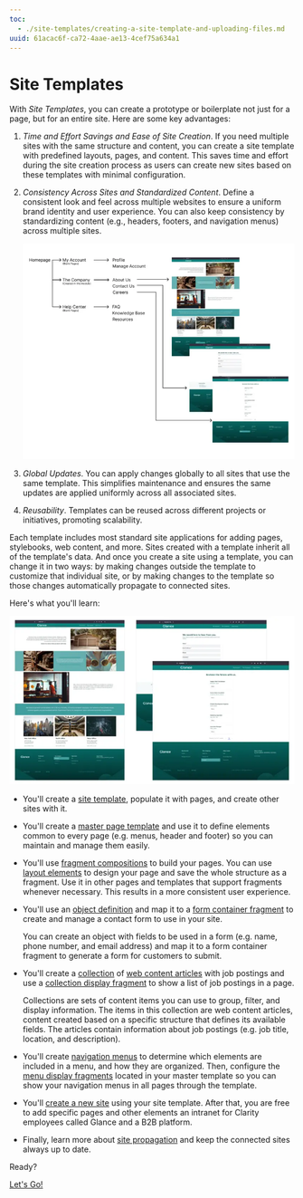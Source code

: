 ```yaml
---
toc:
  - ./site-templates/creating-a-site-template-and-uploading-files.md
uuid: 61acac6f-ca72-4aae-ae13-4cef75a634a1
---
```

# Site Templates

With *Site Templates*, you can create a prototype or boilerplate not just for a page, but for an entire site. Here are some key advantages:

1. *Time and Effort Savings and Ease of Site Creation*. If you need multiple sites with the same structure and content, you can create a site template with predefined layouts, pages, and content. This saves time and effort during the site creation process as users can create new sites based on these templates with minimal configuration.

1. *Consistency Across Sites and Standardized Content*. Define a consistent look and feel across multiple websites to ensure a uniform brand identity and user experience. You can also keep consistency by standardizing content (e.g., headers, footers, and navigation menus) across multiple sites.

   ![Use standardized content to maintain a consistent look and feel across websites.](./site-templates/images/01.png)

1. *Global Updates*. You can apply changes globally to all sites that use the same template. This simplifies maintenance and ensures the same updates are applied uniformly across all associated sites.

1. *Reusability*. Templates can be reused across different projects or initiatives, promoting scalability.

Each template includes most standard site applications for adding pages, stylebooks, web content, and more. Sites created with a template inherit all of the template's data. And once you create a site using a template, you can change it in two ways: by making changes outside the template to customize that individual site, or by making changes to the template so those changes automatically propagate to connected sites.

Here's what you'll learn:

![The Career page in your site template uses the common elements applied to the master page. The design and](./site-templates/images/02.png)

- You'll create a [site template](https://learn.liferay.com/web/guest/w/dxp/site-building/sites/site-templates), populate it with pages, and create other sites with it.

- You'll create a [master page template](https://learn.liferay.com/web/guest/w/dxp/site-building/creating-pages/defining-headers-and-footers/master-page-templates) and use it to define elements common to every page (e.g. menus, header and footer) so you can maintain and manage them easily.

- You'll use [fragment compositions](https://learn.liferay.com/web/guest/w/dxp/site-building/creating-pages/page-fragments-and-widgets/using-fragments/saving-fragment-compositions) to build your pages. You can use [layout elements](https://learn.liferay.com/web/guest/w/dxp/site-building/creating-pages/page-fragments-and-widgets/using-fragments/using-layout-elements) to design your page and save the whole structure as a fragment. Use it in other pages and templates that support fragments whenever necessary. This results in a more consistent user experience.

- You'll use an [object definition](https://learn.liferay.com/w/dxp/building-applications/objects/creating-and-managing-objects) and map it to a [form container fragment](https://learn.liferay.com/web/guest/w/dxp/building-applications/objects/using-fragments-to-build-forms) to create and manage a contact form to use in your site.

  You can create an object with fields to be used in a form (e.g. name, phone number, and email address) and map it to a form container fragment to generate a form for customers to submit.

- You'll create a [collection](https://learn.liferay.com/w/dxp/site-building/displaying-content/collections-and-collection-pages/creating-collections) of [web content articles](https://learn.liferay.com/web/guest/w/dxp/content-authoring-and-management/web-content/web-content-articles) with job postings and use a [collection display fragment](https://learn.liferay.com/web/guest/w/dxp/site-building/displaying-content/collections-and-collection-pages/displaying-collections#adding-a-collection-display-fragment-to-a-page) to show a list of job postings in a page.

  Collections are sets of content items you can use to group, filter, and display information. The items in this collection are web content articles, content created based on a specific structure that defines its available fields. The articles contain information about job postings (e.g. job title, location, and description).

- You'll create [navigation menus](https://learn.liferay.com/web/guest/w/dxp/site-building/site-navigation/using-the-navigation-menus-application) to determine which elements are included in a menu, and how they are organized. Then, configure the [menu display fragments](https://learn.liferay.com/web/guest/w/dxp/site-building/site-navigation/configuring-menu-displays) located in your master template so you can show your navigation menus in all pages through the template.

- You'll [create a new site](https://learn.liferay.com/web/guest/w/dxp/site-building/sites/adding-a-site) using your site template. After that, you are free to add specific pages and other elements an intranet for Clarity employees called Glance and a B2B platform.

- Finally, learn more about [site propagation](https://learn.liferay.com/web/guest/w/dxp/site-building/sites/site-template-propagation) and keep the connected sites always up to date.

Ready?

[Let's Go!](./site-templates/creating-a-site-template-and-uploading-files.md)
